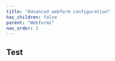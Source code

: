 ```yaml
---
title: "Advanced webform configuration"
has_children: false
parent: "Webforms"
nav_order: 2
---
```


## Test 
